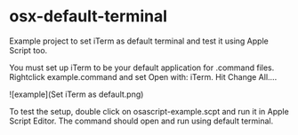 # osx-default-terminal
Example project to set iTerm as default terminal and test it using Apple Script too.

You must set up iTerm to be your default application for .command files. Rightclick example.command and set Open with: iTerm. Hit Change All….

![example](Set iTerm as default.png)

To test the setup, double click on osascript-example.scpt and run it in Apple Script Editor. The command should open and run using default terminal.
